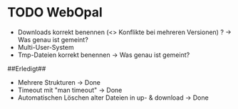 TODO WebOpal
============

- Downloads korrekt benennen (<> Konflikte bei mehreren Versionen) ? -> Was genau ist gemeint?
- Multi-User-System
- Tmp-Dateien korrekt benennen -> Was genau ist gemeint?

##Erledigt##
- Mehrere Strukturen -> Done
- Timeout mit "man timeout" -> Done
- Automatischen Löschen alter Dateien in up- & download -> Done


